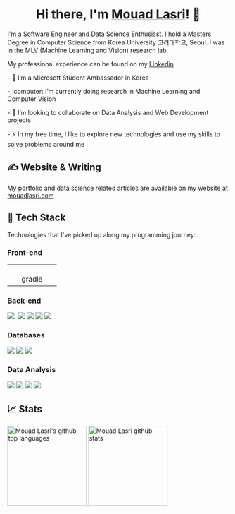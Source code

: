 <!-- # ✨ Hi there, I'm Mouad Lasri 👋 -->

<h1 align="center">
  Hi there, I'm <a  target="_blank" rel="noopener noreferrer" href="https://mouadlasri.com/" title="My website">Mouad Lasri</a>! 👋
</h1>

<p>I'm a Software Engineer and Data Science Enthusiast. I hold a  Masters' Degree in Computer Science from Korea University 고려대학교, Seoul. I was in the MLV (Machine Learning and Vision) research lab.</p>
<p>My professional experience can be found on my <a  target="_blank" rel="noopener noreferrer" href="https://www.linkedin.com/in/mouad-lasri/">Linkedin</a></p>

<p>- 🔭 I’m a Microsoft Student Ambassador in Korea</p>
<p>- :computer: I’m currently doing research in Machine Learning and Computer Vision </p>
<p>- 💬 I’m looking to collaborate on Data Analysis and Web Development projects </p>
<p>- ⚡ In my free time, I like to explore new technologies and use my skills to solve problems around me</p>


## &#x270d; Website & Writing
My portfolio and data science related articles are available on my website at <a href="https://mouadlasri.com/">mouadlasri.com</a>


## 🔧  Tech Stack

Technologies that I've picked up along my programming journey:

### Front-end
<table>
  <tr>
    <td align="center" width="96>
      <img src="https://skillicons.dev/icons?i=gradle" width="48" height="48" alt="docker" />
      <br>gradle
    </td>
  </tr>
</table>



### Back-end
<p>
  <img src="https://img.shields.io/badge/Java-007396?style=flat-square&logo=Java&logoColor=white"/></a>&nbsp
  <img src="https://img.shields.io/badge/Spring-E6B91E?style=flat-square&logo=MySql&logoColor=white"/></a>
  <img src="https://img.shields.io/badge/Sql-E6B91E?style=flat-square&logo=MySql&logoColor=white"/></a>
  <img src="https://img.shields.io/badge/Django-092E20?style=flat-square&logo=Django&logoColor=white"/></a>
  <img src="https://img.shields.io/badge/Node.js-339933?style=flat-square&logo=Node.js&logoColor=white"/></a>
</p>


### Databases
![](https://img.shields.io/badge/Database-SQL-informational?style=flat&logo=Amazon-DynamoDB)
![](https://img.shields.io/badge/Database-MongoDB-informational?style=flat&logo=mongodb)
![](https://img.shields.io/badge/Cloud-MicrosoftAzure-informational?style=flat&logo=microsoft-azure)

### Data Analysis
![](https://img.shields.io/badge/Code-Python-informational?style=flat&logo=Python)
![](https://img.shields.io/badge/Code-Pandas-informational?style=flat&logo=Pandas)
![](https://img.shields.io/badge/Code-Numpy-informational?style=flat&logo=Numpy)
![](https://img.shields.io/badge/Code-Matplotlib-informational?style=flat&logo=Python)

## &#x1f4c8; Stats
<a href="https://github.com/mouadlasri">
  <img height="180em" src="https://github-readme-stats.vercel.app/api/top-langs/?username=mouadlasri&theme=dark&layout=compact" alt="Mouad Lasri's github top languages" />
  <img height="180em" src="https://github-readme-stats.vercel.app/api?username=mouadlasri&show_icons=true&theme=dark&count_private=true" alt="Mouad Lasri github stats" />
</a>
<br/>
